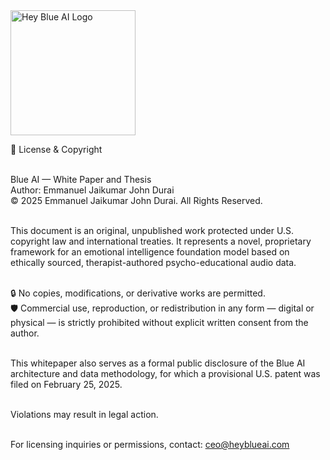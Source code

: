 <img width="200" height="200" alt="Hey Blue AI Logo" src="https://github.com/user-attachments/assets/bce9cb12-fe3d-46b1-b782-036f6d0bacf2" />


📜 License & Copyright<br><br>

Blue AI — White Paper and Thesis<br>
Author: Emmanuel Jaikumar John Durai<br>
© 2025 Emmanuel Jaikumar John Durai. All Rights Reserved.<br><br>

This document is an original, unpublished work protected under U.S. copyright law and international treaties. It represents a novel, proprietary framework for an emotional intelligence foundation model based on ethically sourced, therapist-authored psycho-educational audio data.<br><br>

🔒 No copies, modifications, or derivative works are permitted.<br>
🛡️ Commercial use, reproduction, or redistribution in any form — digital or physical — is strictly prohibited without explicit written consent from the author.<br><br>

This whitepaper also serves as a formal public disclosure of the Blue AI architecture and data methodology, for which a provisional U.S. patent was filed on February 25, 2025.<br><br>

Violations may result in legal action.<br><br>

For licensing inquiries or permissions, contact: ceo@heyblueai.com<br><br>
